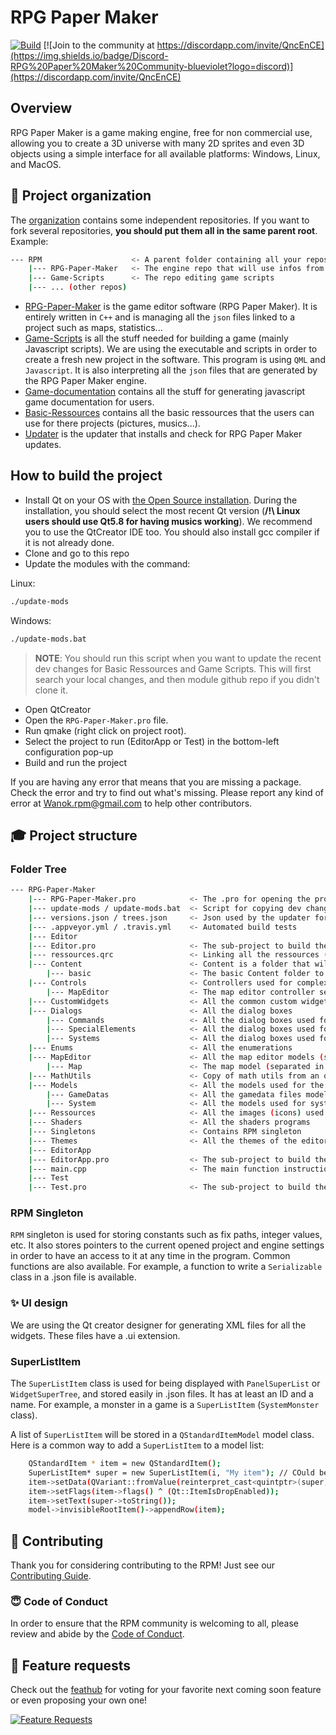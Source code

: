 # RPG Paper Maker

[![Build](https://travis-ci.org/RPG-Paper-Maker/RPG-Paper-Maker.svg?branch=develop)](https://travis-ci.org/RPG-Paper-Maker/RPG-Paper-Maker)
[![Join to the community at https://discordapp.com/invite/QncEnCE](https://img.shields.io/badge/Discord-RPG%20Paper%20Maker%20Community-blueviolet?logo=discord)](https://discordapp.com/invite/QncEnCE)

## Overview

RPG Paper Maker is a game making engine, free for non commercial use, allowing you to create a 3D universe with many 2D sprites and even 3D objects using a simple interface for all available platforms: Windows, Linux, and MacOS.

## :open_file_folder: Project organization

The [organization](https://github.com/RPG-Paper-Maker) contains some independent repositories. If you want to fork several repositories, **you should put them all in the same parent root**. Example:

```bash
--- RPM                    <- A parent folder containing all your repos
    |--- RPG-Paper-Maker   <- The engine repo that will use infos from your local Game-Scripts repo
    |--- Game-Scripts      <- The repo editing game scripts
    |--- ... (other repos)
```

- [RPG-Paper-Maker](https://github.com/RPG-Paper-Maker/RPG-Paper-Maker) is the game editor software (RPG Paper Maker). It is entirely written in `C++` and is managing all the `json` files linked to a project such as maps, statistics...
- [Game-Scripts](https://github.com/RPG-Paper-Maker/Game-Scripts) is all the stuff needed for building a game (mainly Javascript scripts). We are using the executable and scripts in order to create a fresh new project in the software. This program is using `QML` and `Javascript`. It is also interpreting all the `json` files that are generated by the RPG Paper Maker engine.
- [Game-documentation](https://github.com/RPG-Paper-Maker/Game-documentation) contains all the stuff for generating javascript game documentation for users.
- [Basic-Ressources](https://github.com/RPG-Paper-Maker/Basic-Ressources) contains all the basic ressources that the users can use for there projects (pictures, musics...).
- [Updater](https://github.com/RPG-Paper-Maker/Updater) is the updater that installs and check for RPG Paper Maker updates.

## How to build the project

- Install Qt on your OS with
[the Open Source installation](https://www.qt.io/download-open-source/#section-2). During the installation, you should select the most recent Qt version (**/!\ Linux users should use Qt5.8 for having musics working**). We recommend you to use the QtCreator IDE too. You should also install gcc compiler if it is not already done.
- Clone and go to this repo
- Update the modules with the command:

Linux:

```bash
./update-mods
```

Windows:

```bash
./update-mods.bat
```

> **NOTE**: You should run this script when you want to update the recent dev changes for Basic Ressources and Game Scripts. This will first search your local changes, and then module github repo if you didn't clone it.

- Open QtCreator
- Open the `RPG-Paper-Maker.pro` file.
- Run qmake (right click on project root).
- Select the project to run (EditorApp or Test) in the bottom-left configuration pop-up
- Build and run the project

If you are having any error that means that you are missing a package. Check the error and try to find out what's missing. Please report any kind of error at Wanok.rpm@gmail.com to help other contributors.

## :mortar_board: Project structure

### Folder Tree

```bash
--- RPG-Paper-Maker
    |--- RPG-Paper-Maker.pro            <- The .pro for opening the project with Qt Creator
    |--- update-mods / update-mods.bat  <- Script for copying dev changes done in other git repos
    |--- versions.json / trees.json     <- Json used by the updater for checking files to update
    |--- .appveyor.yml / .travis.yml    <- Automated build tests
    |--- Editor
    |--- Editor.pro                     <- The sub-project to build the editor library
    |--- ressources.qrc                 <- Linking all the ressources (shaders, images...) used in the editor
    |--- Content                        <- Content is a folder that will contain all the stuff that needs to be copied in the build folder
        |--- basic                      <- The basic Content folder to copy when creating a new project
    |--- Controls                       <- Controllers used for complex dialog boxes or widgets / panels. Should contain all the actions to do on the dialog model
        |--- MapEditor                  <- The map editor controller separated in several files
    |--- CustomWidgets                  <- All the common custom widgets that can be re-used often are here. These components inherit from QWidget classes.
    |--- Dialogs                        <- All the dialog boxes
        |--- Commands                   <- All the dialog boxes used for object event commands
        |--- SpecialElements            <- All the dialog boxes used for special elements (autotiles, walls, 3D objects)
        |--- Systems                    <- All the dialog boxes used for system elements (SuperListItem classes)
    |--- Enums                          <- All the enumerations
    |--- MapEditor                      <- All the map editor models (sprite, floor, etc.)
        |--- Map                        <- The map model (separated in several files)
    |--- MathUtils                      <- Copy of math utils from an old Qt version for 3D drawings
    |--- Models                         <- All the models used for the database
        |--- GameDatas                  <- All the gamedata files models
        |--- System                     <- All the models used for system elements (SuperListItem classes)
    |--- Ressources                     <- All the images (icons) used for the editor
    |--- Shaders                        <- All the shaders programs
    |--- Singletons                     <- Contains RPM singleton
    |--- Themes                         <- All the themes of the editor
    |--- EditorApp
    |--- EditorApp.pro                  <- The sub-project to build the editor executable
    |--- main.cpp                       <- The main function instructions
    |--- Test
    |--- Test.pro                       <- The sub-project to build the test executable
```

### RPM Singleton

`RPM` singleton is used for storing constants such as fix paths, integer values, etc. It also stores pointers to the current opened project and engine settings in order to have an access to it at any time in the program. Common functions are also available. For example, a function to write a `Serializable` class in a .json file is available.

### :sparkles: UI design

We are using the Qt creator designer for generating XML files for all the widgets. These files have a .ui extension.

### SuperListItem

The `SuperListItem` class is used for being displayed with `PanelSuperList` or `WidgetSuperTree`, and stored easily in .json files. It has at least an ID and a name. For example, a monster in a game is a `SuperListItem` (`SystemMonster` class).

A list of `SuperListItem` will be stored in a `QStandardItemModel` model class. Here is a common way to add a `SuperListItem` to a model list:

```bash
    QStandardItem * item = new QStandardItem();
    SuperListItem* super = new SuperListItem(i, "My item"); // COuld be SystemItem class for example
    item->setData(QVariant::fromValue(reinterpret_cast<quintptr>(super)));
    item->setFlags(item->flags() ^ (Qt::ItemIsDropEnabled));
    item->setText(super->toString());
    model->invisibleRootItem()->appendRow(item);
```

## :construction_worker: Contributing

Thank you for considering contributing to the RPM! Just see our [Contributing Guide](.github/CONTRIBUTING.md).

### :innocent: Code of Conduct

In order to ensure that the RPM community is welcoming to all, please review and abide by the [Code of Conduct](.github/CODE_OF_CONDUCT.md).

## :mega: Feature requests

Check out the [feathub](https://feathub.com/RPG-Paper-Maker/RPG-Paper-Maker) for voting for your favorite next coming soon feature or even proposing your own one!

[![Feature Requests](http://feathub.com/RPG-Paper-Maker/RPG-Paper-Maker?format=svg)](http://feathub.com/RPG-Paper-Maker/RPG-Paper-Maker)
